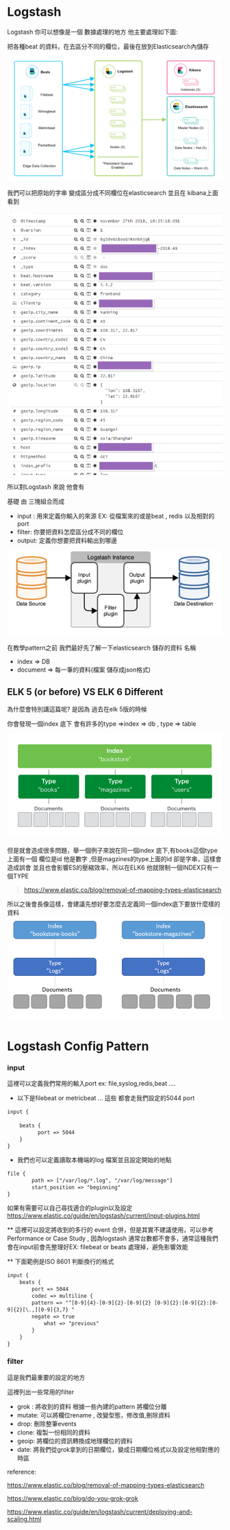 # Logstash 

Logstash 你可以想像是一個 數據處理的地方 他主要處理如下圖:

把各種beat 的資料，在去區分不同的欄位，最後在放到Elasticsearch內儲存

![image](../images/Logstash%20Config/structure.png)

我們可以把原始的字串 變成區分成不同欄位在elasticsearch 並且在 kibana上面看到

![image](../images/Logstash%20Config/data.png)

所以對Logstash 來說 他會有

基礎 由 三塊組合而成

* input : 用來定義你輸入的來源 EX: 從檔案來的或是beat , redis 以及相對的port
* filter: 你要把資料怎麼區分成不同的欄位
* output: 定義你想要把資料輸出到哪邊

![image](../images/Logstash%20Config/basic_logstash_pipeline.png)


在教學pattern之前 我們最好先了解一下elasticsearch 儲存的資料 名稱

* index => DB
* document => 每一筆的資料(檔案 儲存成json格式)

## ELK 5 (or before) VS ELK 6  Different

為什麼會特別講這篇呢? 是因為 過去在elk 5版的時候

你會發現一個index 底下 會有許多的type
=>index => db , type => table 

![image](../images/Logstash%20Config/document.png)

但是就會造成很多問題，舉一個例子來說在同一個index 底下,有books這個type 上面有一個 欄位是id 他是數字 ,但是magzines的type上面的id 卻是字串，這樣會造成誤會
並且也會影響ES的壓縮效率，所以在ELK6 他就限制一個INDEX只有一個TYPE 
> https://www.elastic.co/blog/removal-of-mapping-types-elasticsearch

所以之後會長像這樣，會建議先想好要怎麼去定義同一個index底下要放什麼樣的資料
![image](../images/Logstash%20Config/elk6type.png)


# Logstash Config Pattern


### input

這裡可以定義我們常用的輸入port
ex: file,syslog,redis,beat .... 



* 以下是filebeat or metricbeat ... 這些 都會走我們設定的5044 port
````
input {

    beats {
          port => 5044
    }
}
````
* 我們也可以定義讀取本機端的log 檔案並且設定開始的地點

````
file {
        path => ["/var/log/*.log", "/var/log/message"]
        start_position => "beginning"
}
````
如果有需要可以自己尋找適合的plugin以及設定
https://www.elastic.co/guide/en/logstash/current/input-plugins.html

** 這裡可以設定將收到的多行的 event 合併，但是其實不建議使用，可以參考Performance or Case Study , 因為logstash 通常台數都不會多，通常這種我們會在input前會先整理好EX: filebeat or beats 處理掉，避免影響效能

** 下面範例是ISO 8601 判斷換行的格式

````
input {
    beats {
        port => 5044
        codec => multiline {
        pattern => "^[0-9]{4}-[0-9]{2}-[0-9]{2} [0-9]{2}:[0-9]{2}:[0-9]{2}[\.,][0-9]{3,7} "
        negate => true
            what => "previous"
        }
    }
}
````

### filter

這是我們最重要的設定的地方

這裡列出一些常用的filter

* grok : 將收到的資料 根據一些內建的pattern 將欄位分離
* mutate: 可以將欄位rename , 改變型態，修改值,刪除資料
* drop: 刪除整筆events
* clone: 複製一份相同的資料
* geoip: 將欄位的資訊轉換成地理欄位的資料
* date: 將我們從grok拿到的日期欄位，變成日期欄位格式以及設定他相對應的時區







reference:

https://www.elastic.co/blog/removal-of-mapping-types-elasticsearch

https://www.elastic.co/blog/do-you-grok-grok

https://www.elastic.co/guide/en/logstash/current/deploying-and-scaling.html